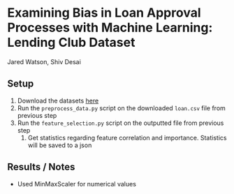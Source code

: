 # Examining Bias in Loan Approval Processes with Machine Learning: Lending Club Dataset

Jared Watson, Shiv Desai

## Setup

1. Download the datasets [here](https://www.kaggle.com/datasets/adarshsng/lending-club-loan-data-csv)
2. Run the `preprocess_data.py` script on the downloaded `loan.csv` file from previous step
3. Run the `feature_selection.py` script on the outputted file from previous step
   1. Get statistics regarding feature correlation and importance. Statistics will be saved to a json

## Results / Notes

- Used MinMaxScaler for numerical values
